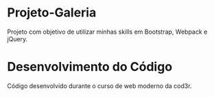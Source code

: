 # Projeto-Galeria
Projeto com objetivo de utilizar minhas skills em Bootstrap, Webpack e jQuery.

# Desenvolvimento do Código
Código desenvolvido durante o curso de web moderno da cod3r.

